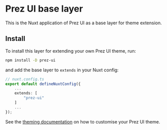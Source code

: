 # Prez UI base layer
This is the Nuxt application of Prez UI as a base layer for theme extension.

## Install
To install this layer for extending your own Prez UI theme, run:

```bash
npm install -D prez-ui
```

and add the base layer to `extends` in your Nuxt config:

```typescript
// nuxt.config.ts
export default defineNuxtConfig({
    ...
    extends: [
        "prez-ui"
    ]
    ...
});
```

See the [theming documentation](https://github.com/rdflib/prez-ui/blob/main/docs/theming.md) on how to customise your Prez UI theme.
